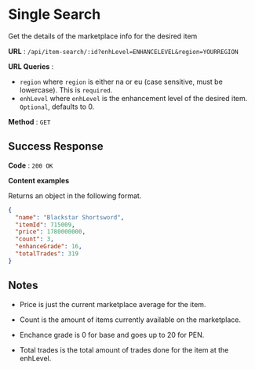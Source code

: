 # Single Search

Get the details of the marketplace info for the desired item

**URL** : `/api/item-search/:id?enhLevel=ENHANCELEVEL&region=YOURREGION`

**URL Queries** :

- `region` where `region` is either na or eu (case sensitive, must be lowercase). This is `required`.
- `enhLevel` where `enhLevel` is the enhancement level of the desired item. `Optional`, defaults to 0.

**Method** : `GET`

## Success Response

**Code** : `200 OK`

**Content examples**

Returns an object in the following format.

```json
{
  "name": "Blackstar Shortsword",
  "itemId": 715009,
  "price": 1780000000,
  "count": 3,
  "enhanceGrade": 16,
  "totalTrades": 319
}
```

## Notes

- Price is just the current marketplace average for the item.

- Count is the amount of items currently available on the marketplace.

- Enchance grade is 0 for base and goes up to 20 for PEN.

- Total trades is the total amount of trades done for the item at the enhLevel.
